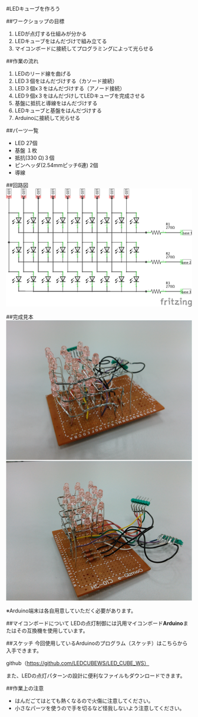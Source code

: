 #LEDキューブを作ろう

##ワークショップの目標
1. LEDが点灯する仕組みが分かる
2. LEDキューブをはんだづけで組み立てる
3. マイコンボードに接続してプログラミングによって光らせる


##作業の流れ
1. LEDのリード線を曲げる
2. LED３個をはんだづけする（カソード接続）
3. LED３個x３をはんだづけする（アノード接続）
4. LED９個x３をはんだづけしてLEDキューブを完成させる
5. 基盤に抵抗と導線をはんだづけする
6. LEDキューブと基盤をはんだづけする
7. Arduinoに接続して光らせる

##パーツ一覧
- LED 27個
- 基盤 １枚
- 抵抗(330 Ω)３個
- ピンヘッダ(2.54mmピッチ6連) 2個
- 導線 

##回路図
![回路図](https://github.com/LEDCUBEWS/LED_CUBE_WS/blob/master/配布資料/circuit.png)

##完成見本
![前](https://github.com/LEDCUBEWS/LED_CUBE_WS/blob/master/photo/KIMG0039.jpg)
![後](https://github.com/LEDCUBEWS/LED_CUBE_WS/blob/master/photo/KIMG0041.jpg)

※Arduino端末は各自用意していただく必要があります。

##マイコンボードについて
LEDの点灯制御には汎用マイコンボード**Arduino**またはその互換機を使用しています。

##スケッチ
今回使用しているArduinoのプログラム（スケッチ）はこちらから入手できます。

github（https://github.com/LEDCUBEWS/LED_CUBE_WS）

また、LEDの点灯パターンの設計に便利なファイルもダウンロードできます。

##作業上の注意
- はんだごてはとても熱くなるので火傷に注意してください。
- 小さなパーツを使うので手を切るなど怪我しないよう注意してください。

